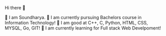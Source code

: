  Hi there 👋



 📌 I am Soundharya.
 📌 I am currently pursuing Bachelors course in Information Technology!
 📌 I am good at C++, C, Python, HTML, CSS, MYSQL, Go, GIT!
 📌 I am currently learning for Full stack Web Develpoment!
